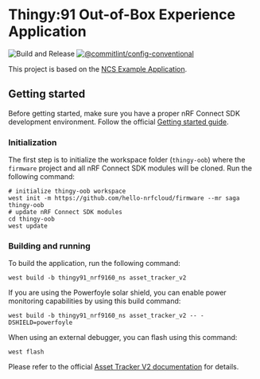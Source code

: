 # Thingy:91 Out-of-Box Experience Application

![Build and Release](https://github.com/hello-nrfcloud/firmware/workflows/Build%2C%20Test%2C%20Release/badge.svg)
[![@commitlint/config-conventional](https://img.shields.io/badge/%40commitlint-config--conventional-brightgreen)](https://github.com/conventional-changelog/commitlint/tree/master/@commitlint/config-conventional)

This project is based on the
[NCS Example Application](https://github.com/nrfconnect/ncs-example-application).

## Getting started

Before getting started, make sure you have a proper nRF Connect SDK development
environment. Follow the official
[Getting started guide](https://developer.nordicsemi.com/nRF_Connect_SDK/doc/latest/nrf/getting_started.html).

### Initialization

The first step is to initialize the workspace folder (`thingy-oob`) where the
`firmware` project and all nRF Connect SDK modules will be cloned. Run the
following command:

```shell
# initialize thingy-oob workspace
west init -m https://github.com/hello-nrfcloud/firmware --mr saga thingy-oob
# update nRF Connect SDK modules
cd thingy-oob
west update
```

### Building and running

To build the application, run the following command:

```shell
west build -b thingy91_nrf9160_ns asset_tracker_v2
```

If you are using the Powerfoyle solar shield, you can enable power monitoring
capabilities by using this build command:

```shell
west build -b thingy91_nrf9160_ns asset_tracker_v2 -- -DSHIELD=powerfoyle
```

When using an external debugger, you can flash using this command:

```shell
west flash
```

Please refer to the official
[Asset Tracker V2 documentation](https://developer.nordicsemi.com/nRF_Connect_SDK/doc/2.5.0/nrf/applications/asset_tracker_v2/doc/asset_tracker_v2_description.html)
for details.
